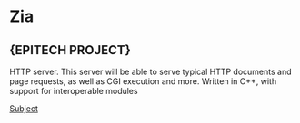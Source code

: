# Zia

## {EPITECH PROJECT}

HTTP server. This server will be able to serve typical HTTP documents and page requests, as well as CGI execution and more. Written in C++, with
support for interoperable modules

[Subject](docs/B-CPP-510_zia.pdf)
